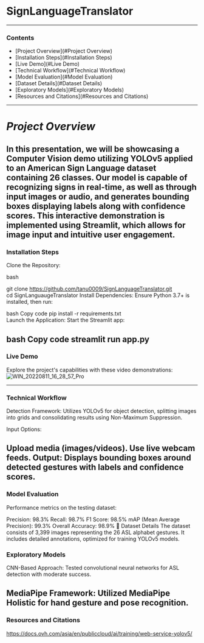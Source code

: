 # **SignLanguageTranslator**

---
### **Contents**

- [Project Overview](#Project Overview)
- [Installation Steps](#Installation Steps)
- [Live Demo](#Live Demo)
- [Technical Workflow](#Technical Workflow)
- [Model Evaluation](#Model Evaluation)
- [Dataset Details](#Dataset Details)
- [Exploratory Models](#Exploratory Models)
- [Resources and Citations](#Resources and Citations)
---

# *Project Overview*
In this presentation, we will be showcasing a Computer Vision demo utilizing YOLOv5 applied to an American Sign Language dataset containing 26 classes. Our model is capable of recognizing signs in real-time, as well as through input images or audio, and generates bounding boxes displaying labels along with confidence scores. This interactive demonstration is implemented using Streamlit, which allows for image input and intuitive user engagement.
---

### **Installation Steps**
Clone the Repository:

bash

git clone https://github.com/tanu0009/SignLanguageTranslator.git  
cd SignLanguaugeTranslator
Install Dependencies:
Ensure Python 3.7+ is installed, then run:

bash
Copy code
pip install -r requirements.txt  
Launch the Application:
Start the Streamlit app:

bash
Copy code
streamlit run app.py  
---

### **Live Demo**
Explore the project's capabilities with these video demonstrations:
![WIN_20220811_16_28_57_Pro](https://github.com/user-attachments/assets/f0d8784c-c772-45fa-932f-1bc256e721ae)

---
### **Technical Workflow**
Detection Framework:
Utilizes YOLOv5 for object detection, splitting images into grids and consolidating results using Non-Maximum Suppression.

Input Options:

Upload media (images/videos).
Use live webcam feeds.
Output:
Displays bounding boxes around detected gestures with labels and confidence scores.
---

### **Model Evaluation**
Performance metrics on the testing dataset:

Precision: 98.3%
Recall: 98.7%
F1 Score: 98.5%
mAP (Mean Average Precision): 99.3%
Overall Accuracy: 98.9%
📂 Dataset Details
The dataset consists of 3,399 images representing the 26 ASL alphabet gestures. It includes detailed annotations, optimized for training YOLOv5 models.

### **Exploratory Models**
CNN-Based Approach:
Tested convolutional neural networks for ASL detection with moderate success.

MediaPipe Framework:
Utilized MediaPipe Holistic for hand gesture and pose recognition.
---

### **Resources and Citations**
https://docs.ovh.com/asia/en/publiccloud/ai/training/web-service-yolov5/









